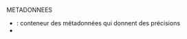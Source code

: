 <!-- "tag" = "balise" en anglais
Schéma d'une balise HTML
<balise>Contenu texte</balise>
<balise attribut="valeur">Contenu texte</balise>
-->

METADONNEES

- <head> : conteneur des métadonnées qui donnent des précisions
- <title> : nom de l'onglet dans head sinon
- <meta> : ajouter des information sur le document (charset, viewport, description,...)

RESSOURCES

- <style> : fichier CSS dans le fichier html où dans le Dossier CSS, c'est aussi un lien
- <link> : relire une ressource externe (ex. css, favicon)
- <script> : fichier javascript se trouvant dans le fichier html donc c'est un lien

ELEMENTS DE BASE

- <html> : ensemble du document html (head + body)
- <body> : conteneur des éléments visibles
- <h1> à <h6> : h1 Titre format par défaut
- <p> : paragraphe
- <button> : bouton
- <a> : pour faire un lien sur une autre page html où une page internet, intégrer à <p> permet d'écrire un texte qui génère le lien
- <ul> : liste à puce (Unordered list) pour enlever les puces faire en CSS
- <ol> : liste numérotée (Ordered list)
- <li> : élément d'une liste (List Item)
- <hr> : ligne horizontale (Horizontal Row)
- <br> : saut de ligne (Line BReak)

MULTIMEDIA

- <img> : image
- <iframe> : pour insérer une page web dans un document html (ex. lecteur YouTube, carte Google Earth)
- <video> : vidéo
- <canvas> : permet de dessinerà l'intérieur

CONTENEURS

- <div> : conteneur utilisé pour regrouper un contenu ex.du léopard

- <header> : tête de page (dans le body)
- <nav> : barre de navigation (contient des liens)
- <main> : partie principale de la page
- <section> : partie de la page
- <aside> : partie latérale de page (assez rare)
- <footer> : pied de page

FORMULAIRE

- <form> : conteneur des input/label
- <label> : pour nommer un champs
- <input> : champ de saisie (ou autre en fonction du type)

ATTRIBUTS

- id : pour identifier une image, un bouton pour les manipuler spécifiquement
- class : pour identifier plusieurs élements

<!-- N'hésite pas à en ajouter si j'en oublie -->
